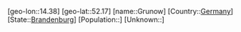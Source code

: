 ﻿---
location: [52.17,14.38]
type: City
tags:
- geo/City


SpocWebEntityId: 30615
isDeleted: false
confidential: public

---
[geo-lon::14.38]
[geo-lat::52.17]
[name::Grunow]
[Country::[Germany](geo/Continent/Europe/Germany.md)]
[State::[Brandenburg](geo/Continent/Europe/Germany/Brandenburg.md)]
[Population::]
[Unknown::]

